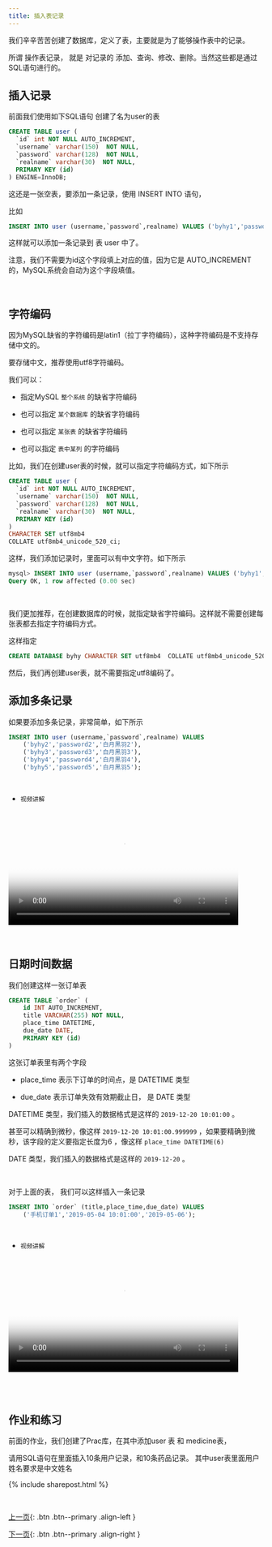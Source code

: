 ```yaml
---
title: 插入表记录
---
```



我们辛辛苦苦创建了数据库，定义了表，主要就是为了能够操作表中的记录。

所谓 操作表记录， 就是 对记录的 添加、查询、修改、删除。当然这些都是通过SQL语句进行的。


## 插入记录

前面我们使用如下SQL语句 创建了名为user的表

```sql
CREATE TABLE user (
  `id` int NOT NULL AUTO_INCREMENT,
  `username` varchar(150)  NOT NULL,
  `password` varchar(128)  NOT NULL,
  `realname` varchar(30)  NOT NULL,
  PRIMARY KEY (id)
) ENGINE=InnoDB;
```

这还是一张空表，要添加一条记录，使用 INSERT INTO 语句，

比如

```sql
INSERT INTO user (username,`password`,realname) VALUES ('byhy1','password1','baiyueheiyu1');
```

这样就可以添加一条记录到 表 user 中了。

注意，我们不需要为id这个字段填上对应的值，因为它是 AUTO_INCREMENT 的，MySQL系统会自动为这个字段填值。

<br>

## 字符编码

因为MySQL缺省的字符编码是latin1（拉丁字符编码），这种字符编码是不支持存储中文的。

要存储中文，推荐使用utf8字符编码。

我们可以：

- 指定MySQL ```整个系统``` 的缺省字符编码

- 也可以指定 ```某个数据库``` 的缺省字符编码

- 也可以指定 ```某张表``` 的缺省字符编码

- 也可以指定 ```表中某列``` 的字符编码



比如，我们在创建user表的时候，就可以指定字符编码方式，如下所示

```sql
CREATE TABLE user (
  `id` int NOT NULL AUTO_INCREMENT,
  `username` varchar(150)  NOT NULL,
  `password` varchar(128)  NOT NULL,
  `realname` varchar(30)  NOT NULL,
  PRIMARY KEY (id)
) 
CHARACTER SET utf8mb4
COLLATE utf8mb4_unicode_520_ci;
```

这样，我们添加记录时，里面可以有中文字符。如下所示

```sql
mysql> INSERT INTO user (username,`password`,realname) VALUES ('byhy1','password1','白月黑羽1');
Query OK, 1 row affected (0.00 sec)
```

<br>

我们更加推荐，在创建数据库的时候，就指定缺省字符编码。这样就不需要创建每张表都去指定字符编码方式。

这样指定
```sql
CREATE DATABASE byhy CHARACTER SET utf8mb4  COLLATE utf8mb4_unicode_520_ci;
```

然后，我们再创建user表，就不需要指定utf8编码了。 



## 添加多条记录

如果要添加多条记录，非常简单，如下所示

```sql
INSERT INTO user (username,`password`,realname) VALUES 
    ('byhy2','password2','白月黑羽2'),
    ('byhy3','password3','白月黑羽3'),
    ('byhy4','password4','白月黑羽4'),
    ('byhy5','password5','白月黑羽5');
```


<br>

- ```视频讲解``` 

<video src="http://v.python666.vip/video/o/mysql/mpmysql-04-1.mp4"  style="width: 90%;" controls controlsList="nodownload" oncontextmenu="return false;" preload="metadata" poster="{{ site.video_cover }}"></video>

<br>



## 日期时间数据

我们创建这样一张订单表

```sql
CREATE TABLE `order` (
    id INT AUTO_INCREMENT,
    title VARCHAR(255) NOT NULL,
    place_time DATETIME,
    due_date DATE,
    PRIMARY KEY (id)
) 
```

这张订单表里有两个字段 

- place_time 表示下订单的时间点，是 DATETIME 类型

- due_date 表示订单失效有效期截止日， 是 DATE 类型

DATETIME 类型，我们插入的数据格式是这样的  ```2019-12-20 10:01:00``` 。 

甚至可以精确到微秒，像这样   ```2019-12-20 10:01:00.999999``` ，如果要精确到微秒，该字段的定义要指定长度为6 ，像这样  ```place_time DATETIME(6)``` 


DATE 类型，我们插入的数据格式是这样的  ```2019-12-20``` 。 

<br>

对于上面的表， 我们可以这样插入一条记录

```sql
INSERT INTO `order` (title,place_time,due_date) VALUES 
    ('手机订单1','2019-05-04 10:01:00','2019-05-06');
```

<br>

- ```视频讲解``` 

<video src="http://v.python666.vip/video/o/mysql/mpmysql-04-2.mp4"  style="width: 90%;" controls controlsList="nodownload" oncontextmenu="return false;" preload="metadata" poster="{{ site.video_cover }}"></video>

<br>

<br>

## 作业和练习

前面的作业，我们创建了Prac库，在其中添加user 表 和 medicine表，

请用SQL语句在里面插入10条用户记录，和10条药品记录。 其中user表里面用户姓名要求是中文姓名


{% include sharepost.html %}

<br>

[上一页](/doc/tutorial/o/mysql/03/){: .btn .btn--primary .align-left }

[下一页](/doc/tutorial/o/mysql/05/){: .btn .btn--primary .align-right }